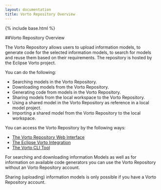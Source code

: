 ```yaml
---
layout: documentation
title: Vorto Repository Overview
---
```

{% include base.html %}

##Vorto Repository Overview

The Vorto Repository allows users to upload information models, to generate code for the selected information models, to search for models and reuse them based on their requirements. The repository is hosted by the Eclipse Vorto project.

You can do the following:

* Searching models in the Vorto Repository.
* Downloading models from the Vorto Repository.
* Generating code from models in the Vorto Repository.
* Sharing models from the local workspace to the Vorto Repository.
* Using a shared model in the Vorto Repository as reference in a local model project.
* Importing a shared model from the Vorto Repository to the local workspace.

You can access the Vorto Repository by the following ways:

* [The Vorto Repository Web Interface]({{base}}/documentation/vorto-repository/web-interface/login-register.html)
* [The Eclipse Vorto Integration]({{base}}/documentation/vorto-repository/eclipse-vorto-integration/setting-preferences-eclipse.html)
* [The Vorto CLI Tool]({{base}}/documentation/vorto-repository/cli-tool/cli-tool.html)

For searching and downloading information Models as well as for information on available code generators you can use the Vorto Repository without an Vorto Repository account.

Sharing (uploading) information models is only possible if you have a Vorto Repository account.  
